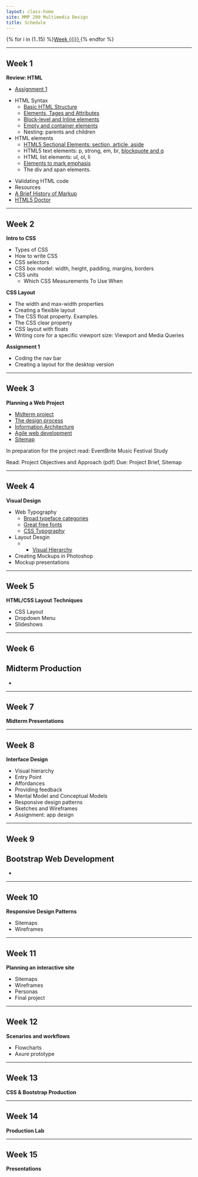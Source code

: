 ```yaml
---
layout: class-home
site: MMP 200 Multimedia Design
title: Schedule
---
```

{% for i in (1..15) %}<a href="#week-{{i}}">Week {{i}} </a>  {% endfor %}

--------------------

## Week 1
**Review: HTML**
- [Assignment 1](assignments/assignment1/assignment1.md)
* HTML Syntax
    - [Basic HTML Structure](https://github.com/revitalk/mmp200/blob/master/week1/basicHtmlStructure.html)
    - [Elements, Tages and Attributes](week1/html-intro.md) 
    - [Block-level and Inline elements](week1/block-inline.md)
    - [Empty and container elements](week1/empty-container.md)
    - Nesting: parents and children
* HTML elements
    - [HTML5 Sectional Elements: section, article, aside](week1/sectional-elements.md)
    - HTML5 text elements: p, strong, em, br, [blockquote and q](week1/quoting.md)
    - HTML list elements: ul, ol, li
    - [Elements to mark emphasis](week1/emphasis.md)
    - The div and span elements.
- Validating HTML code
- Resources
 - [A Brief History of Markup](http://alistapart.com/article/a-brief-history-of-markup)
 - [HTML5 Doctor](http://html5doctor.com/)

--------------------------

## Week 2
**Intro to CSS**
- Types of CSS
- How to write CSS
- CSS  selectors
- CSS box model: width, height, padding, margins, borders
- CSS units
    - Which CSS Measurements To Use When
    
**CSS Layout**
- The width and max-width properties
- Creating a flexible layout
- The CSS float property. Examples.
- The CSS clear property
- CSS layout with floats
- Writing core for a specific viewport size: Viewport and Media Queries 

**Assignment 1**
- Coding the nav bar
- Creating a layout for the desktop version

--------------------------

## Week 3
**Planning a Web Project**
- [Midterm project](assignments/midterm.md)
- [The design process](http://zurb.com/word/design-process)
- [Information Architecture](week3/information-architecture.md)
- [Agile web development](https://webdesign.tutsplus.com/articles/a-designers-introduction-to-agile-methodology--cms-23349)
- [Sitemap](week3/sitemap.md)

In preparation for the project read: EventBrite Music Festival Study

Read: Project Objectives and Approach (pdf)
Due: Project Brief, Sitemap

--------------------------

## Week 4
**Visual Design**
- Web Typography
    - [Broad typeface categories]({{site.url}}/mmp200/typography/type-categories.md)
    - [Great free fonts]({{site.url}}/mmp200/typography/free-fonts.md)
    - [CSS Typography]({{site.url}}/mmp200/typography/css-type.md)
- Layout Desgin
    - - [Visual Hierarchy]("http://www.gdbasics.com/html/hierarchy/hierarchy.html")
- Creating Mockups in Photoshop
- Mockup presentations

--------------------------


## Week 5
**HTML/CSS Layout Techniques**
- CSS Layout
- Dropdown Menu
- Slideshows

--------------------------

## Week 6
**Midterm Production**
- 
- 

--------------------------

## Week 7
**Midterm Presentations**

--------------------------

## Week 8
**Interface Design**
- Visual hierarchy
- Entry Point
- Affordances
- Providing feedback
- Mental Model and Conceptual Models
- Responsive design patterns
- Sketches and Wireframes
- Assignment: app design

--------------------------

## Week 9
**Bootstrap Web Development**
- 
- 

--------------------------

## Week 10
**Responsive Design Patterns**
- Sitemaps
- Wireframes

--------------------------

## Week 11
**Planning an interactive site**
- Sitemaps
- Wireframes
- Personas
- Final project

--------------------------

## Week 12
**Scenarios and workflows**
- Flowcharts
- Axure prototype

--------------------------

## Week 13
**CSS & Bootstrap Production**

--------------------------

## Week 14
**Production Lab**

--------------------------

## Week 15
**Presentations**
